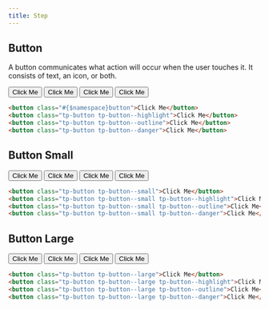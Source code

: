 ```yaml
---
title: Step
---
```


## Button

A button communicates what action will occur when the user touches it. It consists of text, an icon, or both.

<div class="example example--white">
    <button class="tp-button">Click Me</button>
    <button class="tp-button tp-button--highlight">Click Me</button>
    <button class="tp-button tp-button--outline">Click Me</button>
    <button class="tp-button tp-button--danger">Click Me</button>
</div>

```html
<button class="#{$namespace}button">Click Me</button>
<button class="tp-button tp-button--highlight">Click Me</button>
<button class="tp-button tp-button--outline">Click Me</button>
<button class="tp-button tp-button--danger">Click Me</button>
```

## Button Small

<div class="example example--white">
    <button class="tp-button tp-button--small">Click Me</button>
    <button class="tp-button tp-button--small tp-button--highlight">Click Me</button>
    <button class="tp-button tp-button--small tp-button--outline">Click Me</button>
    <button class="tp-button tp-button--small tp-button--danger">Click Me</button>
</div>

```html
<button class="tp-button tp-button--small">Click Me</button>
<button class="tp-button tp-button--small tp-button--highlight">Click Me</button>
<button class="tp-button tp-button--small tp-button--outline">Click Me</button>
<button class="tp-button tp-button--small tp-button--danger">Click Me</button>
```

## Button Large

<div class="example example--white">
    <button class="tp-button tp-button--large">Click Me</button>
    <button class="tp-button tp-button--large tp-button--highlight">Click Me</button>
    <button class="tp-button tp-button--large tp-button--outline">Click Me</button>
    <button class="tp-button tp-button--large tp-button--danger">Click Me</button>
</div>

```html
<button class="tp-button tp-button--large">Click Me</button>
<button class="tp-button tp-button--large tp-button--highlight">Click Me</button>
<button class="tp-button tp-button--large tp-button--outline">Click Me</button>
<button class="tp-button tp-button--large tp-button--danger">Click Me</button>
```
